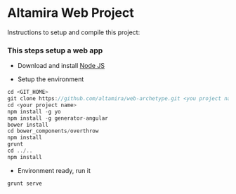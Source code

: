 Altamira Web Project
====================

Instructions to setup and compile this project:

### This steps setup a web app

* Download and install [Node JS](http://nodejs.org/)

* Setup the environment

```javascript
cd <GIT_HOME>
git clone https://github.com/altamira/web-archetype.git <you project name>
cd <your project name>
npm install -g yo
npm install -g generator-angular
bower install
cd bower_components/overthrow
npm install
grunt
cd ../..
npm install
```
* Environment ready, run it

```javascript
grunt serve
```
